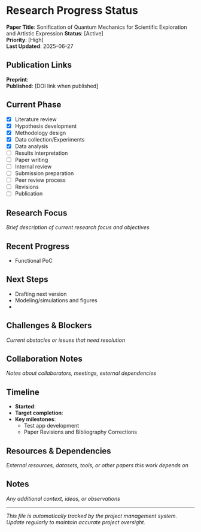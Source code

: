 # Research Progress Status

**Paper Title**: Sonification of Quantum Mechanics for Scientific Exploration and Artistic Expression
**Status**: [Active]  
**Priority**: [High]  
**Last Updated**: 2025-06-27

## Publication Links
**Preprint**:   
**Published**: [DOI link when published]

## Current Phase
- [x] Literature review
- [x] Hypothesis development  
- [x] Methodology design
- [x] Data collection/Experiments
- [x] Data analysis
- [ ] Results interpretation
- [ ] Paper writing
- [ ] Internal review
- [ ] Submission preparation
- [ ] Peer review process
- [ ] Revisions
- [ ] Publication

## Research Focus
*Brief description of current research focus and objectives*

## Recent Progress
- Functional PoC

## Next Steps
- Drafting next version
- Modeling/simulations and figures
- 

## Challenges & Blockers
*Current obstacles or issues that need resolution*

## Collaboration Notes
*Notes about collaborators, meetings, external dependencies*

## Timeline
- **Started**: 
- **Target completion**: 
- **Key milestones**:
  - Test app development
  - Paper Revisions and Bibliography Corrections

## Resources & Dependencies
*External resources, datasets, tools, or other papers this work depends on*

## Notes
*Any additional context, ideas, or observations*

---
*This file is automatically tracked by the project management system. Update regularly to maintain accurate project oversight.*